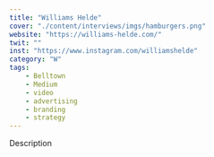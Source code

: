 ```yaml
---
title: "Williams Helde"
cover: "./content/interviews/imgs/hamburgers.png"
website: "https://williams-helde.com/"
twit: ""
inst: "https://www.instagram.com/williamshelde"
category: "W"
tags:
    - Belltown 
    - Medium
    - video
    - advertising
    - branding
    - strategy
---
```


Description
